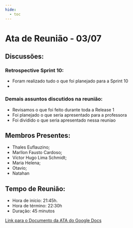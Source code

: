 ```yaml
---
hide:
  - toc
---
```


# Ata de Reunião - 03/07

## Discussões:

### Retrospective Sprint 10:
* Foram realizado tudo o que foi planejado para a Sprint 10
* 
### Demais assuntos discutidos na reunião:
* Revisamos o que foi feito durante toda a Release 1
* Foi planejado o que seria apresentado para a professora
* Foi dividido o que seria apresentado nessa reuniao

## Membros Presentes:
- Thales Euflauzino;
- Marllon Fausto Cardoso;
- Víctor Hugo Lima Schmidt;
- Maria Helena;
- Otavio;
- Natahan

## Tempo de Reunião:
- Hora de início: 21:45h.
- Hora de término: 22:30h
- Duração: 45 minutos

<a href="https://docs.google.com/document/d/1rc6C_01yYmb9X4UXKJYjL1c7oi9JTs7CeqhPB9jj7Go/edit">Link para o Documento da ATA do Google Docs</a>
